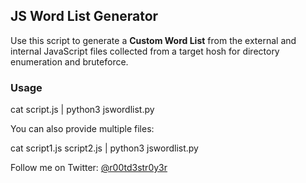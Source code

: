 ## JS Word List Generator

Use this script to generate a **Custom Word List** from the external and internal JavaScript files collected from a target hosh for directory enumeration and bruteforce.

### Usage
cat script.js | python3 jswordlist.py

You can also provide multiple files:

cat script1.js script2.js | python3 jswordlist.py

Follow me on Twitter: [@r00td3str0y3r](https://twitter.com/r00td3str0y3r)
